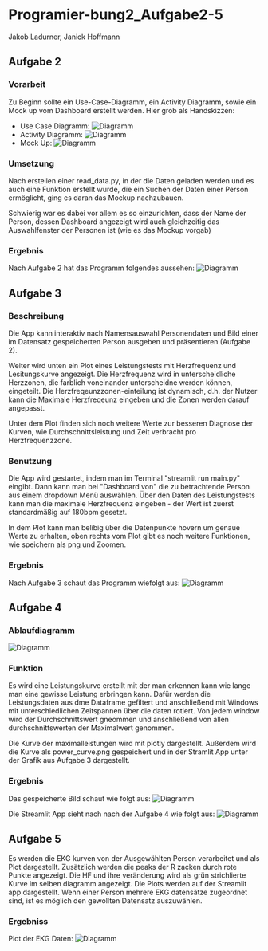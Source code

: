 # Programier-bung2_Aufgabe2-5
Jakob Ladurner, Janick Hoffmann
## Aufgabe 2
### Vorarbeit
Zu Beginn sollte ein Use-Case-Diagramm, ein Activity Diagramm, sowie ein Mock up vom Dashboard erstellt werden.
Hier grob als Handskizzen:
- Use Case Diagramm:
![Diagramm](pictures_readme/Use_case.png)
- Activity Diagramm:
![Diagramm](pictures_readme/Activity.png)
- Mock Up:
![Diagramm](pictures_readme/mockup.png)

### Umsetzung
Nach erstellen einer read_data.py, in der die Daten geladen werden und es auch eine Funktion erstellt wurde, die ein Suchen der Daten einer Person ermöglicht, ging es daran das Mockup nachzubauen.

Schwierig war es dabei vor allem es so einzurichten, dass der Name der Person, dessen Dashboard angezeigt wird auch gleichzeitig das Auswahlfenster der Personen ist (wie es das Mockup vorgab)

### Ergebnis
Nach Aufgabe 2 hat das Programm folgendes aussehen:
![Diagramm](pictures_readme/nach_Aufgabe_2.png)


## Aufgabe 3
### Beschreibung
Die App kann interaktiv nach Namensauswahl Personendaten und Bild einer im Datensatz gespeicherten Person ausgeben und präsentieren (Aufgabe 2).

Weiter wird unten ein Plot eines Leistungstests mit Herzfrequenz und Lesitungskurve angezeigt. Die Herzfrequenz wird in unterscheidliche Herzzonen, die farblich voneinander unterscheidne werden können, eingeteilt. Die Herzfreqeunzzonen-einteilung ist dynamisch, d.h. der Nutzer kann die Maximale Herzfreqeunz eingeben und die Zonen werden darauf angepasst.

Unter dem Plot finden sich noch weitere Werte zur besseren Diagnose der Kurven, wie Durchschnittsleistung und Zeit verbracht pro Herzfrequenzzone.

### Benutzung
Die App wird gestartet, indem man im Terminal "streamlit run main.py" eingibt. Dann kann man bei "Dashboard von" die zu betrachtende Person aus einem dropdown Menü auswählen. Über den Daten des Leistungstests kann man die maximale Herzfrequenz eingeben - der Wert ist zuerst standardmäßig auf 180bpm gesetzt.

In dem Plot kann man belibig über die Datenpunkte hovern um genaue Werte zu erhalten, oben rechts vom Plot gibt es noch weitere Funktionen, wie speichern als png und Zoomen.


### Ergebnis
Nach Aufgabe 3 schaut das Programm wiefolgt aus:
![Diagramm](pictures_readme/nach_Aufgabe_3.png)



## Aufgabe 4
### Ablaufdiagramm
![Diagramm](pictures_readme/Ablaufdiagramm_Aufgabe4.png)
### Funktion
Es wird eine Leistungskurve erstellt mit der man erkennen kann wie lange man eine gewisse Leistung erbringen kann. Dafür werden die Leistungsdaten aus dme Dataframe gefiltert und anschließend mit Windows mit unterschiedlichen Zeitspannen über die daten rotiert. Von jedem window wird der Durchschnittswert gneommen und anschließend von allen durchschnittswerten der Maximalwert genommen.

Die Kurve der maximalleistungen wird mit plotly dargestellt. Außerdem wird die Kurve als power_curve.png gespeichert und in der Stramlit App unter der Grafik aus Aufgabe 3 dargestellt. 

### Ergebnis
Das gespeicherte Bild schaut wie folgt aus:
![Diagramm](pictures_readme/power_curve.png)

Die Streamlit App sieht nach nach der Aufgabe 4 wie folgt aus:
![Diagramm](pictures_readme/power_curve_streamlit.png)



## Aufgabe 5
Es werden die EKG kurven von der Ausgewählten Person verarbeitet und als Plot dargestellt. Zusätzlich werden die peaks der R zacken durch rote Punkte angezeigt. Die HF und ihre veränderung wird als grün strichlierte Kurve im selben diagramm angezeigt.
Die Plots werden auf der Streamlit app dargestellt.
Wenn einer Person mehrere EKG datensätze zugeordnet sind, ist es möglich den gewollten Datensatz auszuwählen.

### Ergebniss
Plot der EKG Daten:
![Diagramm](pictures_readme/EKG_Kurve.png)





